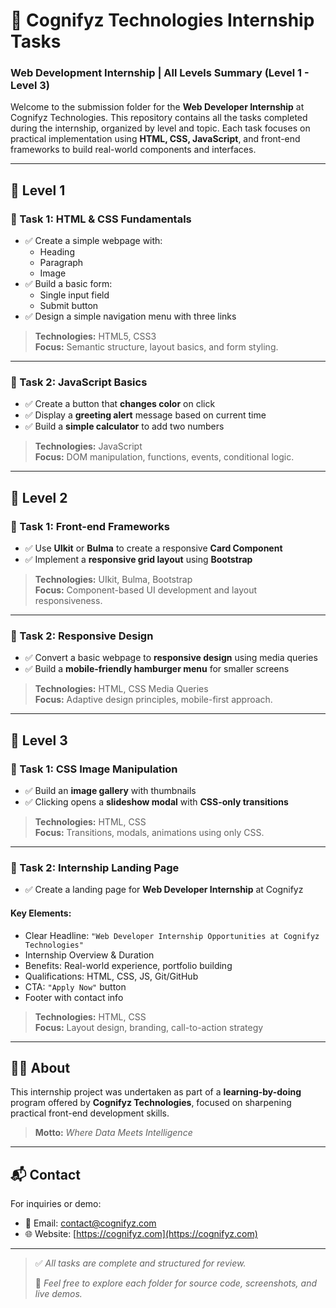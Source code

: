 # 🧠 Cognifyz Technologies Internship Tasks  
### Web Development Internship | All Levels Summary (Level 1 - Level 3)

Welcome to the submission folder for the **Web Developer Internship** at Cognifyz Technologies. This repository contains all the tasks completed during the internship, organized by level and topic. Each task focuses on practical implementation using **HTML, CSS, JavaScript**, and front-end frameworks to build real-world components and interfaces.

---

## 🔰 Level 1

### 📌 Task 1: HTML & CSS Fundamentals

- ✅ Create a simple webpage with:
  - Heading
  - Paragraph
  - Image
- ✅ Build a basic form:
  - Single input field
  - Submit button
- ✅ Design a simple navigation menu with three links

> **Technologies:** HTML5, CSS3  
> **Focus:** Semantic structure, layout basics, and form styling.

---

### 📌 Task 2: JavaScript Basics

- ✅ Create a button that **changes color** on click
- ✅ Display a **greeting alert** message based on current time
- ✅ Build a **simple calculator** to add two numbers

> **Technologies:** JavaScript  
> **Focus:** DOM manipulation, functions, events, conditional logic.

---

## 🚀 Level 2

### 📌 Task 1: Front-end Frameworks

- ✅ Use **UIkit** or **Bulma** to create a responsive **Card Component**
- ✅ Implement a **responsive grid layout** using **Bootstrap**

> **Technologies:** UIkit, Bulma, Bootstrap  
> **Focus:** Component-based UI development and layout responsiveness.

---

### 📌 Task 2: Responsive Design

- ✅ Convert a basic webpage to **responsive design** using media queries
- ✅ Build a **mobile-friendly hamburger menu** for smaller screens

> **Technologies:** HTML, CSS Media Queries  
> **Focus:** Adaptive design principles, mobile-first approach.

---

## 🎨 Level 3

### 📌 Task 1: CSS Image Manipulation

- ✅ Build an **image gallery** with thumbnails
- ✅ Clicking opens a **slideshow modal** with **CSS-only transitions**

> **Technologies:** HTML, CSS  
> **Focus:** Transitions, modals, animations using only CSS.

---

### 📌 Task 2: Internship Landing Page

- ✅ Create a landing page for **Web Developer Internship** at Cognifyz

#### Key Elements:
- Clear Headline: `"Web Developer Internship Opportunities at Cognifyz Technologies"`
- Internship Overview & Duration
- Benefits: Real-world experience, portfolio building
- Qualifications: HTML, CSS, JS, Git/GitHub
- CTA: `"Apply Now"` button
- Footer with contact info

> **Technologies:** HTML, CSS  
> **Focus:** Layout design, branding, call-to-action strategy

---

## 👨‍💻 About

This internship project was undertaken as part of a **learning-by-doing** program offered by **Cognifyz Technologies**, focused on sharpening practical front-end development skills.

> **Motto:** *Where Data Meets Intelligence*

---

## 📬 Contact

For inquiries or demo:
- 📧 Email: [contact@cognifyz.com](mailto:contact@cognifyz.com)
- 🌐 Website: [https://cognifyz.com](https://cognifyz.com)

---

> ✅ *All tasks are complete and structured for review.*
>  
> 📁 *Feel free to explore each folder for source code, screenshots, and live demos.*

